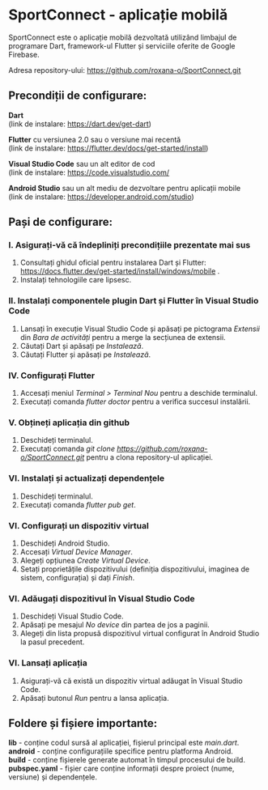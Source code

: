 # SportConnect - aplicație mobilă 

SportConnect este o aplicație mobilă dezvoltată utilizând limbajul de programare Dart, framework-ul Flutter și serviciile oferite de Google Firebase.

Adresa repository-ului: https://github.com/roxana-o/SportConnect.git

## Precondiții de configurare:
**Dart** <br> (link de instalare: https://dart.dev/get-dart) </br>

**Flutter** cu versiunea 2.0 sau o versiune mai recentă 
<br> (link de instalare: https://flutter.dev/docs/get-started/install) </br>

**Visual Studio Code** sau un alt editor de cod 
<br> (link de instalare: https://code.visualstudio.com/ </br>

**Android Studio** sau un alt mediu de dezvoltare pentru aplicații mobile 
<br> (link de instalare: https://developer.android.com/studio) </br>

## Pași de configurare:

### I. Asigurați-vă că îndepliniți precondițiile prezentate mai sus
1. Consultați ghidul oficial pentru instalarea Dart și Flutter:
   <br> https://docs.flutter.dev/get-started/install/windows/mobile . </br>
2. Instalați tehnologiile care lipsesc.

### II. Instalați componentele plugin Dart și Flutter în Visual Studio Code 
1. Lansați în execuție Visual Studio Code și apăsați pe pictograma _Extensii_ din _Bara de activități_ pentru a merge la secțiunea de extensii.
2. Căutați Dart și apăsați pe _Instalează_.
3. Căutați Flutter și apăsați pe _Instalează_.

### IV. Configurați Flutter
1. Accesați meniul _Terminal > Terminal Nou_ pentru a deschide terminalul.
2. Executați comanda _flutter doctor_ pentru a verifica succesul instalării.

### V. Obțineți aplicația din github 
1. Deschideți terminalul.
2. Executați comanda _git clone https://github.com/roxana-o/SportConnect.git_ pentru a clona repository-ul aplicației.

### VI. Instalați și actualizați dependențele
1. Deschideți terminalul.
2. Executați comanda _flutter pub get_.

### VI. Configurați un dispozitiv virtual
1. Deschideți Android Studio.
2. Accesați _Virtual Device Manager_.
3. Alegeți opțiunea _Create Virtual Device_.
4. Setați proprietățile dispozitivului (definiția dispozitivului, imaginea de sistem, configurația) și dați _Finish_.

### VI. Adăugați dispozitivul în Visual Studio Code
1. Deschideți Visual Studio Code.
2. Apăsați pe mesajul _No device_ din partea de jos a paginii.
3. Alegeți din lista propusă dispozitivul virtual configurat în Android Studio la pasul precedent.

### VI. Lansați aplicația
1. Asigurați-vă că există un dispozitiv virtual adăugat în Visual Studio Code.
2. Apăsați butonul _Run_ pentru a lansa aplicația.

## Foldere și fișiere importante:
**lib** - conține codul sursă al aplicației, fișierul principal este _main.dart_. </br>
**android** - conține configurațiile specifice pentru platforma Android. </br>
**build** - conține fișierele generate automat în timpul procesului de build. </br>
**pubspec.yaml** - fișier care conține informații despre proiect (nume, versiune) și dependențele. </br>

